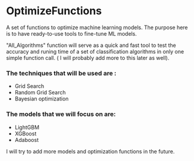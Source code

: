 # OptimizeFunctions
A set of functions to optimize machine learning models. The purpose here is to have ready-to-use tools to fine-tune ML models.

"All_Algorithms" function will serve as a quick and fast tool to test the accuracy and runing time of a set of classification algorithms in only one simple function call. ( I will probably add more to this later as well).

### The techniques that will be used are :
- Grid Search
- Random Grid Search
- Bayesian optimization

### The models that we will focus on are:
- LightGBM
- XGBoost
- Adaboost



I will try to add more models and optimization functions in the future.
